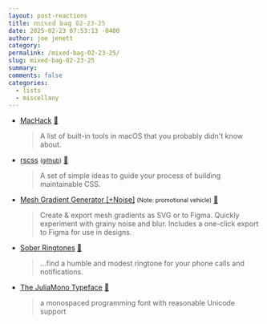 ```yaml
---
layout: post-reactions
title: 𝕞𝕚𝕩𝕖𝕕 𝕓𝕒𝕘 𝟘𝟚-𝟚𝟛-𝟚𝟝
date: 2025-02-23 07:53:13 -0400
author: joe jenett
category: 
permalink: /mixed-bag-02-23-25/
slug: mixed-bag-02-23-25
summary: 
comments: false
categories:
  - lists
  - miscellany
---
```

<ul class="links">
	<li><a title="GitHub - azenla/MacHack: Hidden Tools in macOS" href="https://github.com/azenla/MacHack">MacHack</a> <a title="source" href="https://pinboard.in/u:jimcmcdonald">📌</a><blockquote><p>A list of built-in tools in macOS that you probably didn't know about.</p></blockquote></li>
	<li><a title="rscss" href="https://ricostacruz.com/rscss/">rscss</a> <small>(<a href="https://github.com/rstacruz/rscss">github</a>)</small> <a title="source" href="https://pinboard.in/u:ascarida">📌</a><blockquote><p>A set of simple ideas to guide your process of building maintainable CSS.</p></blockquote></li>
	<li><a title="Mesh Gradient Generator (SVG/Figma export) [+inspo gallery]" href="https://www.learnui.design/tools/mesh-gradient-generator.html">Mesh Gradient Generator [+Noise]</a> <small>(Note: promotional vehicle)</small> <a title="source" href="https://pinboard.in/u:roger">📌</a><blockquote><p>Create &amp; export mesh gradients as SVG or to Figma. Quickly experiment with grainy noise and blur. Includes a one-click export to Figma for use in designs.</p></blockquote></li>
	<li><a title="Sober Ringtones - Uncringe your ringtones" href="https://sober-ringtones.wize.io/">Sober Ringtones</a> <a title="source" href="https://pinboard.in/u:fileformat">📌</a><blockquote><p>...find a humble and modest ringtone for your phone calls and notifications.</p></blockquote></li>
	<li><a title="The JuliaMono Typeface" href="https://juliamono.netlify.app/">The JuliaMono Typeface</a> <a title="source" href="https://pinboard.in/u:roger">📌</a><blockquote><p>a monospaced programming font with reasonable Unicode support</p></blockquote></li>
</ul>

<a style="display:none;" href="https://brid.gy/publish/mastodon"><small>(cross-posted to mastodon)</small></a>
